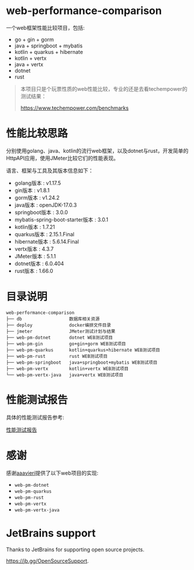 web-performance-comparison
=====

一个web框架性能比较项目，包括:
- go + gin + gorm
- java + springboot + mybatis
- kotlin + quarkus + hibernate
- kotlin + vertx
- java + vertx
- dotnet
- rust

> 本项目只是个玩票性质的web性能比较，专业的还是去看techempower的测试结果：
> 
> <a href="https://www.techempower.com/benchmarks" target="_blank">https://www.techempower.com/benchmarks</a>


# 性能比较思路
分别使用golang、java、kotlin的流行web框架，以及dotnet与rust，开发简单的HttpAPI应用，使用JMeter比较它们的性能表现。

语言、框架与工具及其版本信息如下：
- golang版本 : v1.17.5
- gin版本 : v1.8.1
- gorm版本 : v1.24.2
- java版本 : openJDK-17.0.3
- springboot版本 : 3.0.0
- mybatis-spring-boot-starter版本 : 3.0.1
- kotlin版本 : 1.7.21
- quarkus版本 : 2.15.1.Final
- hibernate版本 : 5.6.14.Final
- vertx版本 : 4.3.7
- JMeter版本 : 5.1.1
- dotnet版本 : 6.0.404
- rust版本 : 1.66.0

# 目录说明
```
web-performance-comparison
├── db                  数据库相关资源
├── deploy              docker编排文件目录
├── jmeter              JMeter测试计划与结果
├── web-pm-dotnet       dotnet WEB测试项目
├── web-pm-gin          go+gin+gorm WEB测试项目
├── web-pm-quarkus      kotlin+quarkus+hibernate WEB测试项目
├── web-pm-rust         rust WEB测试项目
├── web-pm-springboot   java+springboot+mybatis WEB测试项目
├── web-pm-vertx        kotlin+vertx WEB测试项目
└── web-pm-vertx-java   java+vertx WEB测试项目
```

# 性能测试报告

具体的性能测试报告参考:

<a href="./性能测试报告.md" target="_blank">性能测试报告</a>


# 感谢

感谢<a href="https://github.com/aaavieri" target="_blank">aaavieri</a>提供了以下web项目的实现:

- `web-pm-dotnet`
- `web-pm-quarkus`
- `web-pm-rust`
- `web-pm-vertx`
- `web-pm-vertx-java`


# JetBrains support
Thanks to JetBrains for supporting open source projects.

https://jb.gg/OpenSourceSupport.
